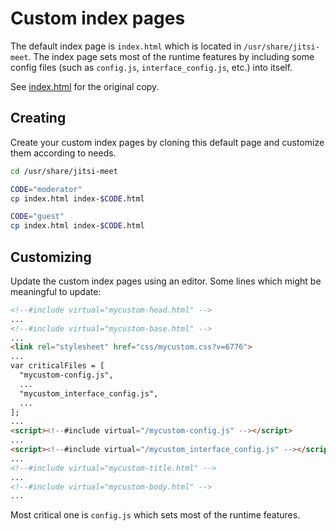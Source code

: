 # Custom index pages

The default index page is `index.html` which is located in
`/usr/share/jitsi-meet`. The index page sets most of the runtime features by
including some config files (such as `config.js`, `interface_config.js`, etc.)
into itself.

See [index.html](https://github.com/jitsi/jitsi-meet/blob/master/index.html) for
the original copy.

## Creating

Create your custom index pages by cloning this default page and customize them
according to needs.

```bash
cd /usr/share/jitsi-meet

CODE="moderator"
cp index.html index-$CODE.html

CODE="guest"
cp index.html index-$CODE.html
```

## Customizing

Update the custom index pages using an editor. Some lines which might be
meaningful to update:

```html
<!--#include virtual="mycustom-head.html" -->
...
<!--#include virtual="mycustom-base.html" -->
...
<link rel="stylesheet" href="css/mycustom.css?v=6776">
...
var criticalFiles = [
  "mycustom-config.js",
  ...
  "mycustom_interface_config.js",
  ...
];
...
<script><!--#include virtual="/mycustom-config.js" --></script>
...
<script><!--#include virtual="/mycustom_interface_config.js" --></script>
...
<!--#include virtual="mycustom-title.html" -->
...
<!--#include virtual="mycustom-body.html" -->
...
```

Most critical one is `config.js` which sets most of the runtime features.
